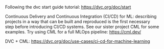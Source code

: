 Following the dvc start guide tutorial:
https://dvc.org/doc/start

Continuous Delivery and Continuous Integration (CI/CD) for ML: describing projects in a way that can be built and reproduced is the first necessary step before introducing CI/CD systems. See our sister project CML for some examples.
Try using CML for a full MLOps pipeline:
https://cml.dev/

DVC + CML:
https://dvc.org/doc/use-cases/ci-cd-for-machine-learning